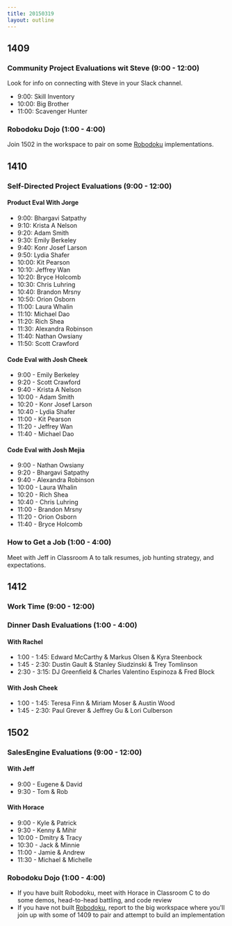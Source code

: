 ```yaml
---
title: 20150319
layout: outline
---
```




## 1409

### Community Project Evaluations wit Steve (9:00 - 12:00)

Look for info on connecting with Steve in your Slack channel.

* 9:00: Skill Inventory
* 10:00: Big Brother
* 11:00: Scavenger Hunter

### Robodoku Dojo (1:00 - 4:00)

Join 1502 in the workspace to pair on some [Robodoku](https://github.com/turingschool/challenges/blob/master/robodoku.markdown) implementations.

## 1410

### Self-Directed Project Evaluations (9:00 - 12:00)

#### Product Eval With Jorge

* 9:00: Bhargavi Satpathy
* 9:10: Krista A Nelson
* 9:20: Adam Smith
* 9:30: Emily Berkeley
* 9:40: Konr Josef Larson
* 9:50: Lydia Shafer
* 10:00: Kit Pearson
* 10:10: Jeffrey Wan
* 10:20: Bryce Holcomb
* 10:30: Chris Luhring
* 10:40: Brandon Mrsny
* 10:50: Orion Osborn
* 11:00: Laura Whalin
* 11:10: Michael Dao
* 11:20: Rich Shea
* 11:30: Alexandra Robinson
* 11:40: Nathan Owsiany
* 11:50: Scott Crawford

#### Code Eval with Josh Cheek

* 9:00 - Emily Berkeley
* 9:20 - Scott Crawford
* 9:40 - Krista A Nelson
* 10:00 - Adam Smith
* 10:20 - Konr Josef Larson
* 10:40 - Lydia Shafer
* 11:00 - Kit Pearson
* 11:20 - Jeffrey Wan
* 11:40 - Michael Dao

#### Code Eval with Josh Mejia

* 9:00 - Nathan Owsiany
* 9:20 - Bhargavi Satpathy
* 9:40 - Alexandra Robinson
* 10:00 - Laura Whalin
* 10:20 - Rich Shea
* 10:40 - Chris Luhring
* 11:00 - Brandon Mrsny
* 11:20 - Orion Osborn
* 11:40 - Bryce Holcomb

### How to Get a Job (1:00 - 4:00)

Meet with Jeff in Classroom A to talk resumes, job hunting strategy, and expectations.

## 1412

### Work Time (9:00 - 12:00)

### Dinner Dash Evaluations (1:00 - 4:00)

#### With Rachel

* 1:00 - 1:45: Edward McCarthy & Markus Olsen & Kyra Steenbock
* 1:45 - 2:30: Dustin Gault & Stanley Siudzinski & Trey Tomlinson
* 2:30 - 3:15: DJ Greenfield & Charles Valentino Espinoza & Fred Block

#### With Josh Cheek

* 1:00 - 1:45: Teresa Finn & Miriam Moser & Austin Wood
* 1:45 - 2:30: Paul Grever & Jeffrey Gu & Lori Culberson

## 1502

### SalesEngine Evaluations (9:00 - 12:00)

#### With Jeff

* 9:00 - Eugene & David
* 9:30 - Tom & Rob

#### With Horace

* 9:00 - Kyle & Patrick
* 9:30 - Kenny & Mihir
* 10:00 - Dmitry & Tracy
* 10:30 - Jack & Minnie
* 11:00 - Jamie & Andrew
* 11:30 - Michael & Michelle

### Robodoku Dojo (1:00 - 4:00)

* If you have built Robodoku, meet with Horace in Classroom C to do some demos,
head-to-head battling, and code review
* If you have not built [Robodoku](https://github.com/turingschool/challenges/blob/master/robodoku.markdown), report to the big workspace where you'll join
up with some of 1409 to pair and attempt to build an implementation
